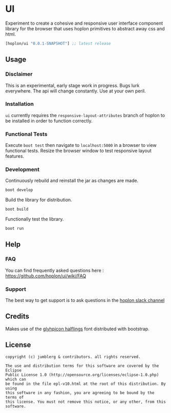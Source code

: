 # UI
Experiment to create a cohesive and responsive user interface component library for the browser that uses hoplon primitives to abstract away css and html.

[](dependency)
```clojure
[hoplon/ui "0.0.1-SNAPSHOT"] ;; latest release
```
[](/dependency)

## Usage
### Disclaimer
This is an experimental, early stage work in progress. Bugs lurk everywhere. The api will change constantly. Use at your own peril.

### Installation
`ui` currently requires the `responsive-layout-attributes` branch of hoplon to be installed in order to function correctly.

### Functional Tests
Execute `boot test` then navigate to `localhost:5000` in a browser to view functional tests. Resize the browser window to test responsive layout features.

### Development
Continuously rebuild and reinstall the jar as changes are made.
```bash
boot develop
```

Build the library for distribution.
```bash
boot build
```

Functionally test the library.
```bash
boot run
```

## Help

### FAQ
You can find frequently asked questions here : https://github.com/hoplon/ui/wiki/FAQ

### Support
The best way to get support is to ask questions in the [hoplon slack channel](https://clojurians.slack.com/messages/hoplon/)

## Credits
Makes use of the [glyhpicon halflings](http://glyphicons.com/) font distributed with bootstrap.

## License

```
copyright (c) jumblerg & contributors. all rights reserved.

The use and distribution terms for this software are covered by the Eclipse
Public License 1.0 (http://opensource.org/licenses/eclipse-1.0.php) which can
be found in the file epl-v10.html at the root of this distribution. By using
this software in any fashion, you are agreeing to be bound by the terms of
this license. You must not remove this notice, or any other, from this software.
```
